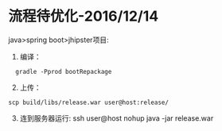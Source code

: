 # 流程待优化-2016/12/14
java>spring boot>jhipster项目:

1. 编译：
```shell
  gradle -Pprod bootRepackage
```
   
2. 上传：
```shell
scp build/libs/release.war user@host:release/
```

3. 连到服务器运行:
ssh user@host
nohup java -jar release.war